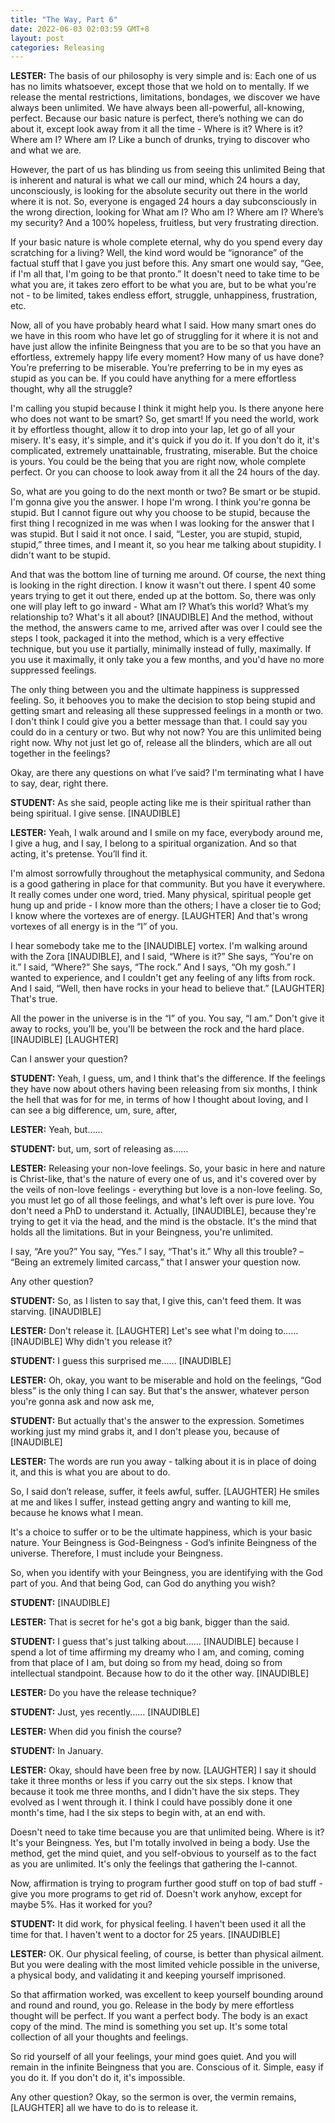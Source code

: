 ```yaml
---
title: "The Way, Part 6"
date: 2022-06-03 02:03:59 GMT+8
layout: post
categories: Releasing
---
```




**LESTER:** The basis of our philosophy is very simple and is: Each one of us has no limits whatsoever, except those that we hold on to mentally. If we release the mental restrictions, limitations, bondages, we discover we have always been unlimited. We have always been all-powerful, all-knowing, perfect. Because our basic nature is perfect, there’s nothing we can do about it, except look away from it all the time - Where is it? Where is it? Where am I? Where am I? Like a bunch of drunks, trying to discover who and what we are.


However, the part of us has blinding us from seeing this unlimited Being that is inherent and natural is what we call our mind, which 24 hours a day, unconsciously, is looking for the absolute security out there in the world where it is not. So, everyone is engaged 24 hours a day subconsciously in the wrong direction, looking for What am I? Who am I? Where am I? Where’s my security? And a 100% hopeless, fruitless, but very frustrating direction.

If your basic nature is whole complete eternal, why do you spend every day scratching for a living? Well, the kind word would be “ignorance” of the factual stuff that I gave you just before this. Any smart one would say, “Gee, if I'm all that, I'm going to be that pronto.” It doesn't need to take time to be what you are, it takes zero effort to be what you are, but to be what you're not - to be limited, takes endless effort, struggle, unhappiness, frustration, etc. 

Now, all of you have probably heard what I said. How many smart ones do we have in this room who have let go of struggling for it where it is not and have just allow the infinite Beingness that you are to be so that you have an effortless, extremely happy life every moment? How many of us have done? You’re preferring to be miserable. You’re preferring to be in my eyes as stupid as you can be. If you could have anything for a mere effortless thought, why all the struggle?

I'm calling you stupid because I think it might help you. Is there anyone here who does not want to be smart? So, get smart! If you need the world, work it by effortless thought, allow it to drop into your lap, let go of all your misery. It's easy, it's simple, and it's quick if you do it. If you don't do it, it's complicated, extremely unattainable, frustrating, miserable. But the choice is yours. You could be the being that you are right now, whole complete perfect. Or you can choose to look away from it all the 24 hours of the day.

So, what are you going to do the next month or two? Be smart or be stupid. I'm gonna give you the answer. I hope I'm wrong. I think you're gonna be stupid. But I cannot figure out why you choose to be stupid, because the first thing I recognized in me was when I was looking for the answer that I was stupid. But I said it not once. I said, “Lester, you are stupid, stupid, stupid,” three times, and I meant it, so you hear me talking about stupidity. I didn't want to be stupid.

And that was the bottom line of turning me around. Of course, the next thing is looking in the right direction. I know it wasn't out there. I spent 40 some years trying to get it out there, ended up at the bottom. So, there was only one will play left to go inward - What am I? What’s this world? What’s my relationship to? What's it all about? [INAUDIBLE] And the method, without the method, the answers came to me, arrived after was over I could see the steps I took, packaged it into the method, which is a very effective technique, but you use it partially, minimally instead of fully, maximally. If you use it maximally, it only take you a few months, and you'd have no more suppressed feelings.

The only thing between you and the ultimate happiness is suppressed feeling. So, it behooves you to make the decision to stop being stupid and getting smart and releasing all these suppressed feelings in a month or two. I don't think I could give you a better message than that. I could say you could do in a century or two. But why not now? You are this unlimited being right now. Why not just let go of, release all the blinders, which are all out together in the feelings?

Okay, are there any questions on what I’ve said? I'm terminating what I have to say, dear, right there.

**STUDENT:** As she said, people acting like me is their spiritual rather than being spiritual. I give sense. [INAUDIBLE]

**LESTER:** Yeah, I walk around and I smile on my face, everybody around me, I give a hug, and I say, I belong to a spiritual organization. And so that acting, it's pretense. You’ll find it. 

I'm almost sorrowfully throughout the metaphysical community, and Sedona is a good gathering in place for that community. But you have it everywhere. It really comes under one word, tried. Many physical, spiritual people get hung up and pride - I know more than the others; I have a closer tie to God; I know where the vortexes are of energy. [LAUGHTER] And that's wrong vortexes of all energy is in the “I” of you.

I hear somebody take me to the [INAUDIBLE] vortex. I'm walking around with the Zora [INAUDIBLE], and I said, “Where is it?” She says, “You're on it.” I said, “Where?” She says, “The rock.” And I says, “Oh my gosh.” I wanted to experience, and I couldn't get any feeling of any lifts from rock. And I said, “Well, then have rocks in your head to believe that.” [LAUGHTER] That's true.

All the power in the universe is in the “I” of you. You say, “I am.” Don't give it away to rocks, you’ll be, you'll be between the rock and the hard place. [INAUDIBLE] [LAUGHTER]

Can I answer your question? 

**STUDENT:** Yeah, I guess, um, and I think that's the difference. If the feelings they have now about others having been releasing from six months, I think the hell that was for for me, in terms of how I thought about loving, and I can see a big difference, um, sure, after, 

**LESTER:** Yeah, but……

**STUDENT:** but, um, sort of releasing as…… 

**LESTER:** Releasing your non-love feelings. So, your basic in here and nature is Christ-like, that's the nature of every one of us, and it's covered over by the veils of non-love feelings - everything but love is a non-love feeling. So, you must let go of all those feelings, and what's left over is pure love. You don't need a PhD to understand it. Actually, [INAUDIBLE], because they're trying to get it via the head, and the mind is the obstacle. It's the mind that holds all the limitations. But in your Beingness, you're unlimited.

I say, “Are you?” You say, “Yes.” I say, “That's it.” Why all this trouble? – “Being an extremely limited carcass,” that I answer your question now. 

Any other question? 

**STUDENT:** So, as I listen to say that, I give this, can't feed them. It was starving. [INAUDIBLE]

**LESTER:** Don't release it. [LAUGHTER] Let's see what I'm doing to…… [INAUDIBLE] Why didn't you release it? 

**STUDENT:** I guess this surprised me…… [INAUDIBLE]

**LESTER:** Oh, okay, you want to be miserable and hold on the feelings, “God bless” is the only thing I can say. But that's the answer, whatever person you're gonna ask and now ask me, 

**STUDENT:** But actually that's the answer to the expression. Sometimes working just my mind grabs it, and I don't please you, because of [INAUDIBLE]

**LESTER:** The words are run you away - talking about it is in place of doing it, and this is what you are about to do.

So, I said don’t release, suffer, it feels awful, suffer. [LAUGHTER] He smiles at me and likes I suffer, instead getting angry and wanting to kill me, because he knows what I mean.

It's a choice to suffer or to be the ultimate happiness, which is your basic nature. Your Beingness is God-Beingness - God’s infinite Beingness of the universe. Therefore, I must include your Beingness.

So, when you identify with your Beingness, you are identifying with the God part of you. And that being God, can God do anything you wish? 

**STUDENT:** [INAUDIBLE]

**LESTER:** That is secret for he's got a big bank, bigger than the said.

**STUDENT:** I guess that's just talking about…… [INAUDIBLE] because I spend a lot of time affirming my dreamy who I am, and coming, coming from that place of I am, but doing so from my head, doing so from intellectual standpoint. Because how to do it the other way. [INAUDIBLE]

**LESTER:** Do you have the release technique? 

**STUDENT:** Just, yes recently…… [INAUDIBLE]

**LESTER:** When did you finish the course?

**STUDENT:** In January. 

**LESTER:** Okay, should have been free by now. [LAUGHTER] I say it should take it three months or less if you carry out the six steps. I know that because it took me three months, and I didn't have the six steps. They evolved as I went through it. I think I could have possibly done it one month's time, had I the six steps to begin with, at an end with. 

Doesn't need to take time because you are that unlimited being. Where is it? It's your Beingness. Yes, but I'm totally involved in being a body. Use the method, get the mind quiet, and you self-obvious to yourself as to the fact as you are unlimited. It's only the feelings that gathering the I-cannot. 

Now, affirmation is trying to program further good stuff on top of bad stuff - give you more programs to get rid of. Doesn't work anyhow, except for maybe 5%. Has it worked for you? 

**STUDENT:** It did work, for physical feeling. I haven't been used it all the time for that. I haven't went to a doctor for 25 years. [INAUDIBLE]

**LESTER:** OK. Our physical feeling, of course, is better than physical ailment. But you were dealing with the most limited vehicle possible in the universe, a physical body, and validating it and keeping yourself imprisoned.

So that affirmation worked, was excellent to keep yourself bounding around and round and round, you go. Release in the body by mere effortless thought will be perfect. If you want a perfect body. The body is an exact copy of the mind. The mind is something you set up. It's some total collection of all your thoughts and feelings. 

So rid yourself of all your feelings, your mind goes quiet. And you will remain in the infinite Beingness that you are. Conscious of it. Simple, easy if you do it. If you don't do it, it's impossible.

Any other question? Okay, so the sermon is over, the vermin remains, [LAUGHTER] all we have to do is to release it.

